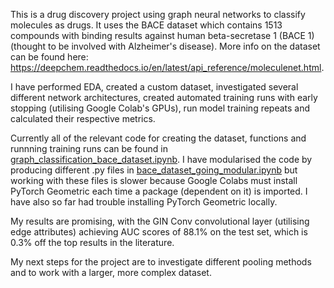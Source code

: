 This is a drug discovery project using graph neural networks to classify molecules as drugs. 
It uses the BACE dataset which contains 1513 compounds with binding results against human beta-secretase 1 (BACE 1) (thought to be involved with Alzheimer's disease). More info on the dataset can be found here: https://deepchem.readthedocs.io/en/latest/api_reference/moleculenet.html.

I have performed EDA, created a custom dataset, investigated several different network architectures, created automated training runs with early stopping (utilising Google Colab's GPUs),
run model training repeats and calculated their respective metrics. 

Currently all of the relevant code for creating the dataset, functions and runnning training runs can be found in [graph_classification_bace_dataset.ipynb](https://github.com/lnsayer/personal_repo/blob/2ab5a255735464e96c031b8e286c57a925d1c9aa/drug%20discovery%20with%20BACE%20dataset/graph_classification_bace_dataset.ipynb).
I have modularised the code by producing different .py files in [bace_dataset_going_modular.ipynb](https://github.com/lnsayer/personal_repo/tree/f086e5e44b9d2ff97b7a6a8d5bde15e061fd23fc/drug%20discovery%20with%20BACE%20dataset/going_modular) but working with these files is slower because Google Colabs must install
PyTorch Geometric each time a package (dependent on it) is imported. I have also so far had trouble installing PyTorch Geometric locally. 

My results are promising, with the GIN Conv convolutional layer (utilising edge attributes) achieving AUC scores of 88.1% on the test set, which is 0.3% off the top results in the literature. 

My next steps for the project are to investigate different pooling methods and to work with a larger, more complex dataset. 
